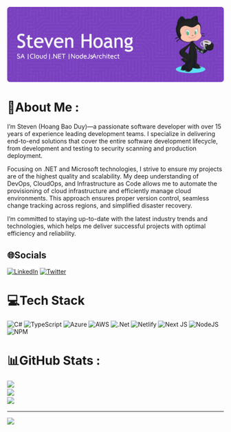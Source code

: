 ![Header](./Github-Profile-Header.png)

# 💫About Me :
I’m Steven (Hoang Bao Duy)—a passionate software developer with over 15 years of experience leading development teams. I specialize in delivering end-to-end solutions that cover the entire software development lifecycle, from development and testing to security scanning and production deployment.

Focusing on .NET and Microsoft technologies, I strive to ensure my projects are of the highest quality and scalability. My deep understanding of DevOps, CloudOps, and Infrastructure as Code allows me to automate the provisioning of cloud infrastructure and efficiently manage cloud environments. This approach ensures proper version control, seamless change tracking across regions, and simplified disaster recovery.

I’m committed to staying up-to-date with the latest industry trends and technologies, which helps me deliver successful projects with optimal efficiency and reliability.

## 🌐Socials
[![LinkedIn](https://img.shields.io/badge/LinkedIn-%230077B5.svg?logo=linkedin&logoColor=white)](https://linkedin.com/in/baoduy2412) [![Twitter](https://img.shields.io/badge/Twitter-%231DA1F2.svg?logo=Twitter&logoColor=white)](https://twitter.com/baoduy2412) 

# 💻Tech Stack
![C#](https://img.shields.io/badge/c%23-%23239120.svg?style=for-the-badge&logo=c-sharp&logoColor=white) ![TypeScript](https://img.shields.io/badge/typescript-%23007ACC.svg?style=for-the-badge&logo=typescript&logoColor=white) ![Azure](https://img.shields.io/badge/azure-%230072C6.svg?style=for-the-badge&logo=azure-devops&logoColor=white) ![AWS](https://img.shields.io/badge/AWS-%23FF9900.svg?style=for-the-badge&logo=amazon-aws&logoColor=white) ![.Net](https://img.shields.io/badge/.NET-5C2D91?style=for-the-badge&logo=.net&logoColor=white) ![Netlify](https://img.shields.io/badge/netlify-%23000000.svg?style=for-the-badge&logo=netlify&logoColor=#00C7B7) ![Next JS](https://img.shields.io/badge/Next-black?style=for-the-badge&logo=next.js&logoColor=white) ![NodeJS](https://img.shields.io/badge/node.js-6DA55F?style=for-the-badge&logo=node.js&logoColor=white) ![NPM](https://img.shields.io/badge/NPM-%23000000.svg?style=for-the-badge&logo=npm&logoColor=white)
# 📊GitHub Stats :
![](https://github-readme-stats.vercel.app/api?username=baoduy&theme=radical&hide_border=false&include_all_commits=false&count_private=false)<br/>
![](https://github-readme-streak-stats.herokuapp.com/?user=baoduy&theme=radical&hide_border=false)<br/>
![](https://github-readme-stats.vercel.app/api/top-langs/?username=baoduy&theme=radical&hide_border=false&include_all_commits=false&count_private=false&layout=compact)

---
[![](https://visitcount.itsvg.in/api?id=baoduy&icon=0&color=0)](https://visitcount.itsvg.in)

